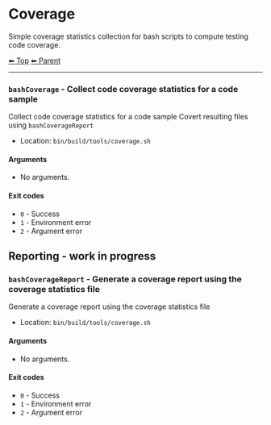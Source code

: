 # Coverage

Simple coverage statistics collection for bash scripts to compute testing code coverage.

<!-- TEMPLATE header 2 -->
[⬅ Top](index.md) [⬅ Parent ](../index.md)
<hr />

### `bashCoverage` - Collect code coverage statistics for a code sample

Collect code coverage statistics for a code sample
Covert resulting files using `bashCoverageReport`

- Location: `bin/build/tools/coverage.sh`

#### Arguments

- No arguments.

#### Exit codes

- `0` - Success
- `1` - Environment error
- `2` - Argument error

## Reporting - work in progress

### `bashCoverageReport` - Generate a coverage report using the coverage statistics file

Generate a coverage report using the coverage statistics file

- Location: `bin/build/tools/coverage.sh`

#### Arguments

- No arguments.

#### Exit codes

- `0` - Success
- `1` - Environment error
- `2` - Argument error
